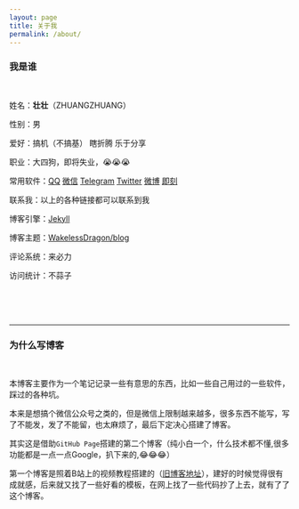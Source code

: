 ```yaml
---
layout: page
title: 关于我
permalink: /about/
---
```

### 我是谁

<br/>

姓名：**壮壮**（ZHUANGZHUANG）

性别：男

爱好：搞机（不搞基） 瞎折腾  乐于分享

职业：大四狗，即将失业，😭😭😭

常用软件：[QQ](mqq://im/chat?chat_type=wpa&uin=2474745326&version=1&src_type=web)  [微信](https://ydzydzydz.github.io/images/weixin.png) [Telegram](https://t.me/YDZ123456) [Twitter](https://twitter.com/YRJYJQ) [微博](https://m.weibo.cn/u/5367293800) [即刻](https://web.okjike.com/user/657C65E4-3417-4DEE-9965-71A22265973A/post)

联系我：以上的各种链接都可以联系到我

博客引擎：[Jekyll](https://jekyllrb.com/)

博客主题：[WakelessDragon/blog](https://github.com/WakelessDragon/blog)

评论系统：来必力

访问统计：不蒜子

<br/><br/><br/>







---

### 为什么写博客

<br/>

本博客主要作为一个笔记记录一些有意思的东西，比如一些自己用过的一些软件，踩过的各种坑。

本来是想搞个微信公众号之类的，但是微信上限制越来越多，很多东西不能写，写了不能发，发了不能留，也太麻烦了，最后下定决心搭建了博客。

其实这是借助`GitHub Page`搭建的第二个博客（纯小白一个，什么技术都不懂,很多功能都是一点一点Google，扒下来的,😂😂😂）

第一个博客是照着B站上的视频教程搭建的（[旧博客地址](https://ydzydzydz.github.io)），建好的时候觉得很有成就感，后来就又找了一些好看的模板，在网上找了一些代码抄了上去，就有了了这个博客。

<br/><br/><br/><br/>

